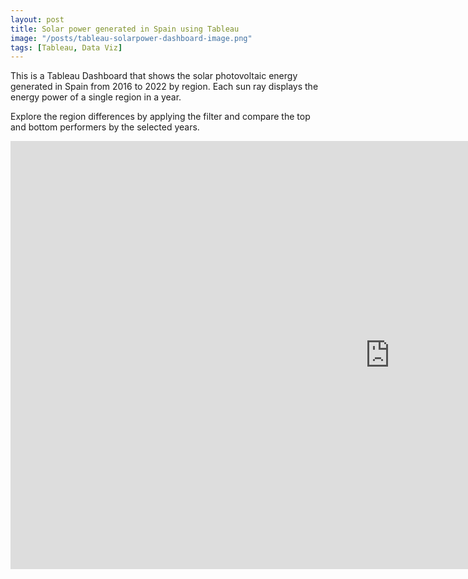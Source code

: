 ```yaml
---
layout: post
title: Solar power generated in Spain using Tableau
image: "/posts/tableau-solarpower-dashboard-image.png"
tags: [Tableau, Data Viz]
---
```


This is a Tableau Dashboard that shows the solar photovoltaic energy generated in Spain from 2016 to 2022 by region. Each sun ray displays the energy power of a single region in a year. 

Explore the region differences by applying the filter and compare the top and bottom performers by the selected years. 


<iframe seamless frameborder="0" src="https://public.tableau.com/views/ThesunnySpaininGWh/Dashboard1?:embed=yes&:display_count=yes&:showVizHome=no" width = '1213' height = '685'></iframe>
<p align="center">



